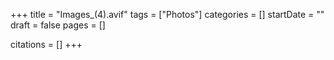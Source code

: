 +++
title = "Images_(4).avif"
tags = ["Photos"]
categories = []
startDate = ""
draft = false
pages = []

citations = []
+++
